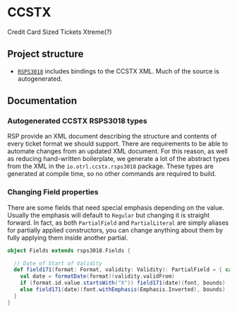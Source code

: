 # CCSTX
Credit Card Sized Tickets Xtreme(?)

## Project structure
 - [`RSPS3018`](rsps3018) includes bindings to the CCSTX XML. Much of the source is autogenerated.

## Documentation

### Autogenerated CCSTX RSPS3018 types
RSP provide an XML document describing the structure and contents of every ticket
format we should support. There are requirements to be able to automate changes
from an updated XML document. For this reason, as well as reducing hand-written
boilerplate, we generate a lot of the abstract types from the XML in the
`io.otrl.ccstx.rsps3018` package. These types are generated at compile time, so
no other commands are required to build.

### Changing Field properties
There are some fields that need special emphasis depending on the value. Usually
the emphasis will default to `Regular` but changing it is straight forward. In
fact, as both `PartialField` and `PartialLiteral` are simply aliases for partially
applied constructors, you can change anything about them by fully applying them
inside another partial.
```scala
object Fields extends rsps3018.Fields {

  // Date of Start of Validity
  def field171(format: Format, validity: Validity): PartialField = { case (font, bounds) =>
    val date = formatDate(format)(validity.validFrom)
    if (format.id.value.startsWith("X")) field171(date)(font, bounds)
    else field171(date)(font.withEmphasis(Emphasis.Inverted), bounds)
  }
}
```
